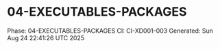 # 04-EXECUTABLES-PACKAGES
Phase: 04-EXECUTABLES-PACKAGES
CI: CI-XD001-003
Generated: Sun Aug 24 22:41:26 UTC 2025
